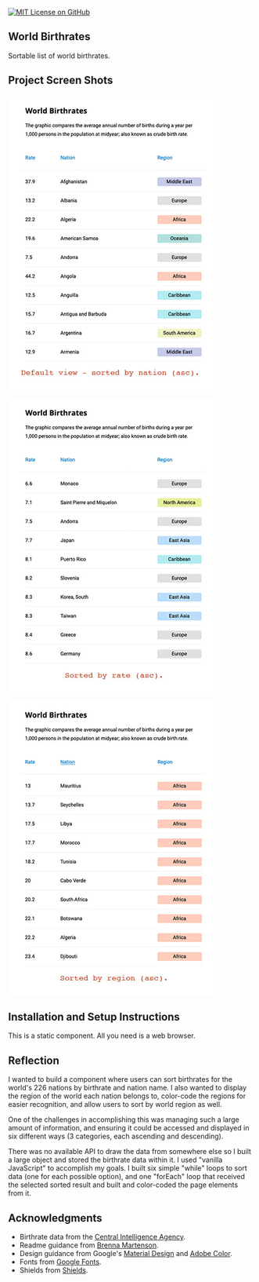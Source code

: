 [![MIT License on GitHub](https://img.shields.io/github/license/seankelliher/world-birthrates?style=flat-square)](/LICENSE.txt)
## World Birthrates

Sortable list of world birthrates.

## Project Screen Shots

![screen shot of project](/screenshots/world-birthrates-screenshot1.jpg)

![screen shot of project](/screenshots/world-birthrates-screenshot2.jpg)

![screen shot of project](/screenshots/world-birthrates-screenshot3.jpg)

## Installation and Setup Instructions

This is a static component. All you need is a web browser.

## Reflection

I wanted to build a component where users can sort birthrates for the world's 226 nations by birthrate and nation name. I also wanted to display the region of the world each nation belongs to, color-code the regions for easier recognition, and allow users to sort by world region as well. 

One of the challenges in accomplishing this was managing such a large amount of information, and ensuring it could be accessed and displayed in six different ways (3 categories, each ascending and descending).

There was no available API to draw the data from somewhere else so I built a large object and stored the birthrate data within it. I used  "vanilla JavaScript" to accomplish my goals. I built six simple "while" loops to sort data (one for each possible option), and one "forEach" loop that received the selected sorted result and built and color-coded the page elements from it.

## Acknowledgments

* Birthrate data from the [Central Intelligence Agency](https://www.cia.gov/LIBRARY/publications/the-world-factbook/rankorder/2054rank.html).
* Readme guidance from [Brenna Martenson](https://gist.github.com/martensonbj/6bf2ec2ed55f5be723415ea73c4557c4).
* Design guidance from Google's [Material Design](https://material.io/design) and [Adobe Color](https://color.adobe.com/trends).
* Fonts from [Google Fonts](https://fonts.google.com).
* Shields from [Shields](https://shields.io).